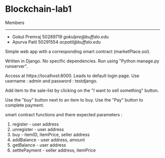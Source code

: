 # Blockchain-lab1

Members
_______

* Gokul Premraj 50289719 _gokulpre@buffalo.edu_
* Apurva Patil 50291554 _acpatil@buffalo.edu_

Simple web app with a corresponding smart contract (marketPlace.sol).

Written in Django. No specific dependencies. Run using "Python manage.py runserver".

Access at https://localhost:8000. Leads to default login page. Use username : admin and password : testdjango.

Add item to the sale-list by clicking on the "I want to sell something" button.

Use the "buy" button next to an item to buy. Use the "Pay" button to complete payment.

smart contract functions and there expected parameters :

1. register -  user address  
2. unregister - user address
3. buy - itemID, itemPrice, seller address
4. addBalance - user address, amount
5. getBalance - user address
6. settlePayment - seller address, itemPrice
